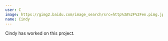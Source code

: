 ```yaml
---
user: C
image: https://gimg2.baidu.com/image_search/src=http%3A%2F%2Fen.pimg.jp%2F008%2F257%2F460%2F1%2F8257460.jpg&refer=http%3A%2F%2Fen.pimg.jp&app=2002&size=f9999,10000&q=a80&n=0&g=0n&fmt=jpeg?sec=1622111664&t=67b7d135adac1d343c9ae238bc764c36
name: Cindy
---
```

Cindy has worked on this project.
